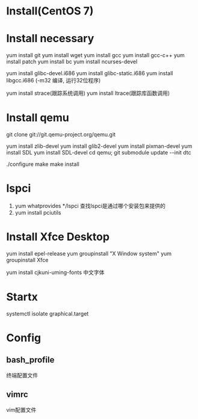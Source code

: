 # Install(CentOS 7)

Install necessary
=================
yum install git
yum install wget
yum install gcc
yum install gcc-c++
yum install patch
yum install bc
yum install ncurses-devel

yum install glibc-devel.i686
yum install glibc-static.i686
yum install libgcc.i686 (-m32 编译, 运行32位程序)

yum install strace(跟踪系统调用)
yum install ltrace(跟踪库函数调用)

Install qemu
============
git clone git://git.qemu-project.org/qemu.git

yum install zlib-devel
yum install glib2-devel
yum install pixman-devel
yum install SDL
yum install SDL-devel
cd qemu; git submodule update --init dtc

./configure
make 
make install


lspci
=====
1) yum whatprovides */lspci	查找lspci是通过哪个安装包来提供的
2) yum install pciutils


Install Xfce Desktop
====================
yum install epel-release
yum groupinstall "X Window system"
yum groupinstall Xfce

yum install cjkuni-uming-fonts 中文字体

Startx
======
systemctl isolate graphical.target


# Config
## bash_profile
终端配置文件

## vimrc
vim配置文件
